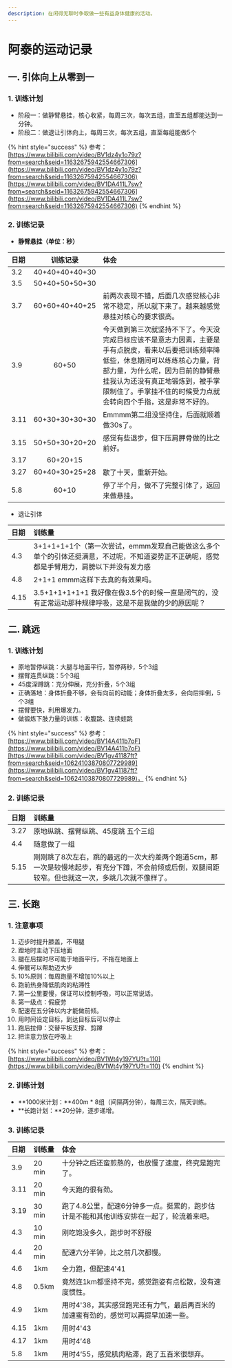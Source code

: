 ```yaml
---
description: 在闲得无聊时争取做一些有益身体健康的活动。
---
```


# 阿泰的运动记录

## 一. 引体向上从零到一

### 1. 训练计划

* 阶段一：做静臂悬挂，核心收紧，每周三次，每次五组，直至五组都能达到一分钟。
* 阶段二：做退让引体向上，每周三次，每次五组，直至每组能做5个

{% hint style="success" %}
参考：[https://www.bilibili.com/video/BV1dz4y1o79z?from=search&seid=11632675942554667306](https://www.bilibili.com/video/BV1dz4y1o79z?from=search&seid=11632675942554667306)  
[https://www.bilibili.com/video/BV1DA411L7sw?from=search&seid=11632675942554667306](https://www.bilibili.com/video/BV1DA411L7sw?from=search&seid=11632675942554667306)
{% endhint %}

### 2. 训练记录

* **静臂悬挂（单位：秒）**

| 日期 | 训练记录 | 体会 |
| :--- | :---: | :--- |
| 3.2      | 40+40+40+40+30      |  |
| 3.5 | 50+40+50+50+30 |  |
| 3.7 | 60+60+40+40+25 | 前两次表现不错，后面几次感觉核心非常不稳定，所以就下来了。越来越感觉悬挂对核心的要求很高。 |
| 3.9 | 60+50 | 今天做到第三次就坚持不下了。今天没完成目标应该不是意志力因素，主要是手有点脱皮，看来以后要把训练频率降低些，休息期间可以练练核心力量，背部力量，为什么呢，因为目前的静臂悬挂我认为还没有真正地锻炼到，被手掌限制住了。手掌挂不住的时候受力点就会转向四个手指，这是非常不好的。 |
| 3.11 | 60+30+30+30+30 | Emmmm第二组没坚持住，后面就顺着做30s了。 |
| 3.15 | 50+50+30+20+20 | 感觉有些退步，但下压肩胛骨做的比之前好。 |
| 3.17 | 60+20+15 |  |
| 3.27 | 60+40+30+25+28 | 歇了十天，重新开始。 |
| 5.8 | 60+10 | 停了半个月，做不了完整引体了，返回来做悬挂。 |

* 退让引体

| 日期 | 训练量 |
| :--- | :--- |
| 4.3         | 3+1+1+1+1个（第一次尝试，emmm发现自己能做这么多个单个的引体还挺满意，不过呢，不知道姿势正不正确呢，感觉都是手臂用力，肩膀以下并没有发力感 |
| 4.8 | 2+1+1 emmm这样下去真的有效果吗。 |
| 4.15 | 3.5+1+1+1+1+1 我好像在做3.5个的时候一直是闭气的，没有正常运动那种规律呼吸，这是不是我做的少的原因呢？ |

## 二. 跳远

### 1. 训练计划

* 原地暂停纵跳：大腿与地面平行，暂停两秒，5个3组 
* 摆臂连贯纵跳：5个3组 
* 45度深蹲跳：充分伸展，充分折叠，5个3组 
* 正确落地：身体折叠不够，会有向前的动能；身体折叠太多，会向后摔倒，5个3组 
* 摆臂要快，利用爆发力。
* 做锻炼下肢力量的训练：收腹跳、连续蛙跳

{% hint style="success" %}
参考：[https://www.bilibili.com/video/BV14A411b7oF](https://www.bilibili.com/video/BV14A411b7oF)[https://www.bilibili.com/video/BV1gv41187ft?from=search&seid=10624103870807729989](https://www.bilibili.com/video/BV1gv41187ft?from=search&seid=10624103870807729989)，
{% endhint %}

### 2. 训练记录

| 日期 | 训练量 |
| :--- | :--- |
| 3.27 | 原地纵跳、摆臂纵跳、45度跳 五个三组 |
| 4.4 | 随意做了一组 |
| 5.15 | 刚刚跳了8次左右，跳的最远的一次大约差两个跑道5cm，那一次是较慢地起步，有充分下蹲，不会前倾或后倒，双腿间距较窄。但也就这一次，多跳几次就不像样了。 |

## 三. 长跑

### 1. 注意事项

1. 迈步时提升膝盖，不甩腿
2. 蹬地时主动下压地面
3. 腿在后摆时尽可能于地面平行，不拖在地面上
4. 伸髋可以帮助迈大步
5. 10%原则：每周跑量不增加10%以上
6. 跑前热身降低肌肉的粘滞性
7. 第一公里要慢，保证可以控制呼吸，可以正常说话。
8. 第一级点：假疲劳
9. 配速在五分钟以内才能做前倾。
10. 用时间设定目标，到达目标后可以停止
11. 跑后拉伸：交替平板支撑、剪蹲
12. 把注意力放在呼吸上

{% hint style="success" %}
参考：[https://www.bilibili.com/video/BV1Wt4y197YU?t=110](https://www.bilibili.com/video/BV1Wt4y197YU?t=110)
{% endhint %}

### **2. 训练计划**

* **1000米计划：**400m \* 8组（间隔两分钟），每周三次，隔天训练。
* **长跑计划：**20分钟，逐步递增。

### **3. 训练记录**

| 日期 | 训练量 | 体会 |
| :--- | :--- | :--- |
| 3.9            | 20 min                | 十分钟之后还蛮煎熬的，也放慢了速度，终究是跑完了。 |
| 3.11 | 20 min | 今天跑的很有劲。 |
| 3.19 | 30 min | 跑了4.8公里，配速6分钟多一点。挺累的，跑步估计是不能和其他训练安排在一起了，轮流着来吧。 |
| 4.3 | 10 min | 刚吃饱没多久，跑步时不舒服 |
| 4.4 | 20 min | 配速六分半钟，比之前几次都慢。 |
| 4.6 | 1km | 全力跑，但配速4'41 |
| 4.8 | 0.5km | 竟然连1km都坚持不完，感觉跑姿有点松散，没有速度惯性。 |
| 4.9 | 1km | 用时4'38，其实感觉跑完还有力气，最后两百米的加速蛮有劲的，感觉可以再提早加速一些。 |
| 4.15 | 1km | 用时4'43 |
| 4.17 | 1km | 用时4’48 |
| 5.8 | 1km | 用时4‘55，感觉肌肉粘滞，跑了五百米很想弃。 |



